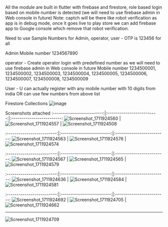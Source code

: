 All the module are built in flutter with firebase and firestore, role based login based on mobile number is detected (we will need to use firebase admin in Web console in future)
Note: captch will be there like robot verification as app is in debug mode, once it goes live to play store we can add firebase app to Google console which remove that robot verification.

Need to use Sample Numbers for Admin, operator, user - OTP is 123456 for all 

Admin
Mobile number 1234567890

operator - Create operator login with predefined number as we will need to use firebase admin in Web console in future
Mobile number 1234500001,  1234500002, 1234500003, 1234500004, 1234500005, 1234500006, 1234500007, 1234500008,  1234500009

User - U can actually register with any mobile number with 10 digits from india OR can use few numbers from above list


Firestore Collections
![image](https://github.com/sohelpathan6411/tokenFCFS/assets/36534117/1a6469c7-191e-4b7e-a894-9ffcc57e4f84)


Screenshots attached
:-------------------------:|:-------------------------:|:-------------------------:
![Screenshot_1711924560](https://github.com/sohelpathan6411/tokenFCFS/assets/36534117/987f85c0-9a71-4dbf-ad0c-848c724e259d)  | 
![Screenshot_1711924557](https://github.com/sohelpathan6411/tokenFCFS/assets/36534117/a64a0aa5-a736-4e56-91c5-530222edaff7)  | 
![Screenshot_1711924508](https://github.com/sohelpathan6411/tokenFCFS/assets/36534117/82ec8b67-3b73-4548-9c85-575685eb9bc2)

:-------------------------:|:-------------------------:|:-------------------------:
![Screenshot_1711924563](https://github.com/sohelpathan6411/tokenFCFS/assets/36534117/9d5be0b8-4324-459c-9a02-952246508fb5)  | 
![Screenshot_1711924576](https://github.com/sohelpathan6411/tokenFCFS/assets/36534117/50b8569d-ead4-43ae-9116-3f71f3c2d748)  | 
![Screenshot_1711924574](https://github.com/sohelpathan6411/tokenFCFS/assets/36534117/40102c39-724f-4b69-a338-018b3514cdd7) 

:-------------------------:|:-------------------------:|:-------------------------:
![Screenshot_1711924567](https://github.com/sohelpathan6411/tokenFCFS/assets/36534117/1f34be03-0c49-4412-bcb9-2d8961732b11)  | 
![Screenshot_1711924565](https://github.com/sohelpathan6411/tokenFCFS/assets/36534117/9cbe2bbf-978a-4ffd-a594-181490364953)  | 
![Screenshot_1711924579](https://github.com/sohelpathan6411/tokenFCFS/assets/36534117/b38a0052-be44-4368-a74f-3f87158235fd)

:-------------------------:|:-------------------------:|:-------------------------:
![Screenshot_1711924636](https://github.com/sohelpathan6411/tokenFCFS/assets/36534117/78c2b590-1775-40d6-9e10-0b718cb84477)  | 
![Screenshot_1711924584](https://github.com/sohelpathan6411/tokenFCFS/assets/36534117/c6a0ab75-28af-40bd-8ef3-940cf35a6498)  | 
![Screenshot_1711924581](https://github.com/sohelpathan6411/tokenFCFS/assets/36534117/9813756a-04bb-4b60-9f36-734611bc4f69)

:-------------------------:|:-------------------------:|:-------------------------:
![Screenshot_1711924692](https://github.com/sohelpathan6411/tokenFCFS/assets/36534117/7d977f76-ffac-4e44-ad40-c8e8feb47dc0)  | 
![Screenshot_1711924705](https://github.com/sohelpathan6411/tokenFCFS/assets/36534117/baf33eb2-3873-4276-9a04-84c9621c3af1)  | 
![Screenshot_1711924662](https://github.com/sohelpathan6411/tokenFCFS/assets/36534117/84e2a08a-941e-4db9-be33-539b96cbfdc6)

---
![Screenshot_1711924709](https://github.com/sohelpathan6411/tokenFCFS/assets/36534117/bfef88e9-2720-4c1f-ae1f-fcb97885e9de)
